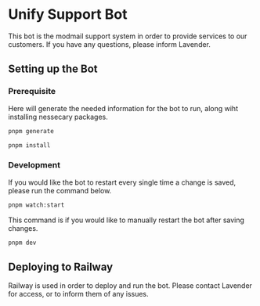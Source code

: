 # Unify Support Bot

This bot is the modmail support system in order to provide services to our customers. If you have any questions, please inform Lavender.

## Setting up the Bot

### Prerequisite

Here will generate the needed information for the bot to run, along wiht installing nessecary packages.

```sh
pnpm generate
```

```sh
pnpm install
```

### Development

If you would like the bot to restart every single time a change is saved, please run the command below.

```sh
pnpm watch:start
```

This command is if you would like to manually restart the bot after saving changes.

```sh
pnpm dev 
```

## Deploying to Railway

Railway is used in order to deploy and run the bot. Please contact Lavender for access, or to inform them of any issues.
